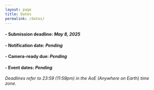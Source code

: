 ```yaml
---
layout: page
title: Dates
permalink: /dates/
---
```


#### - **Submission deadline:**	*May 8, 2025* 
#### - **Notification date:**	*Pending*
#### - **Camera-ready due:**	*Pending*
#### - **Event dates:**	*Pending*

*Deadlines refer to 23:59 (11:59pm) in the AoE (Anywhere on Earth) time zone.*
